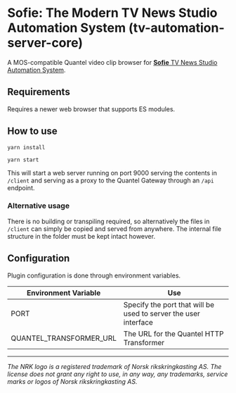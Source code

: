 # Sofie: The Modern TV News Studio Automation System (tv-automation-server-core)

A MOS-compatible Quantel video clip browser for [**Sofie** TV News Studio Automation System](https://github.com/nrkno/Sofie-TV-automation/).

## Requirements
Requires a newer web browser that supports ES modules.

## How to use

`yarn install`

`yarn start`

This will start a web server running on port 9000 serving the contents in `/client` and serving as a proxy to the Quantel Gateway through an `/api` endpoint.

### Alternative usage

There is no building or transpiling required, so alternatively the files in `/client` can simply be copied and served from anywhere. The internal file structure in the folder must be kept intact however.

## Configuration

Plugin configuration is done through environment variables.

| Environment Variable    | Use                                                             |
| ----------------------- | --------------------------------------------------------------- |
| PORT                    | Specify the port that will be used to server the user interface |
| QUANTEL_TRANSFORMER_URL | The URL for the Quantel HTTP Transformer                        |


---

*The NRK logo is a registered trademark of Norsk rikskringkasting AS. The license does not grant any right to use, in any way, any trademarks, service marks or logos of Norsk rikskringkasting AS.*

